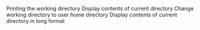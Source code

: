 Printing the working directory
Display contents of current directory
Change working directory to user home directory
Display contents of current directory in long format
